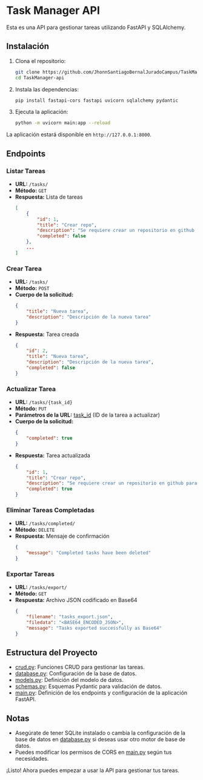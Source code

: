 # Task Manager API

Esta es una API para gestionar tareas utilizando FastAPI y SQLAlchemy.

## Instalación

1. Clona el repositorio:
    ```sh
    git clone https://github.com/JhonnSantiagoBernalJuradoCampus/TaskManager-api.git
    cd TaskManager-api
    ```

2. Instala las dependencias:
    ```sh
    pip install fastapi-cors fastapi uvicorn sqlalchemy pydantic
    ```

3. Ejecuta la aplicación:
    ```sh
    python -m uvicorn main:app --reload
    ```

La aplicación estará disponible en `http://127.0.0.1:8000`.

## Endpoints

### Listar Tareas

- **URL:** `/tasks/`
- **Método:** `GET`
- **Respuesta:** Lista de tareas
    ```json
    [
        {
            "id": 1,
            "title": "Crear repo",
            "description": "Se requiere crear un repositorio en github para gestionar las versiones del proyecto de task manager",
            "completed": false
        },
        ...
    ]
    ```

### Crear Tarea

- **URL:** `/tasks/`
- **Método:** `POST`
- **Cuerpo de la solicitud:**
    ```json
    {
        "title": "Nueva tarea",
        "description": "Descripción de la nueva tarea"
    }
    ```
- **Respuesta:** Tarea creada
    ```json
    {
        "id": 2,
        "title": "Nueva tarea",
        "description": "Descripción de la nueva tarea",
        "completed": false
    }
    ```

### Actualizar Tarea

- **URL:** `/tasks/{task_id}`
- **Método:** `PUT`
- **Parámetros de la URL:** [task_id](http://_vscodecontentref_/0) (ID de la tarea a actualizar)
- **Cuerpo de la solicitud:**
    ```json
    {
        "completed": true
    }
    ```
- **Respuesta:** Tarea actualizada
    ```json
    {
        "id": 1,
        "title": "Crear repo",
        "description": "Se requiere crear un repositorio en github para gestionar las versiones del proyecto de task manager",
        "completed": true
    }
    ```

### Eliminar Tareas Completadas

- **URL:** `/tasks/completed/`
- **Método:** `DELETE`
- **Respuesta:** Mensaje de confirmación
    ```json
    {
        "message": "Completed tasks have been deleted"
    }
    ```

### Exportar Tareas

- **URL:** `/tasks/export/`
- **Método:** `GET`
- **Respuesta:** Archivo JSON codificado en Base64
    ```json
    {
        "filename": "tasks_export.json",
        "filedata": "<BASE64_ENCODED_JSON>",
        "message": "Tasks exported successfully as Base64"
    }
    ```

## Estructura del Proyecto

- [crud.py](http://_vscodecontentref_/1): Funciones CRUD para gestionar las tareas.
- [database.py](http://_vscodecontentref_/2): Configuración de la base de datos.
- [models.py](http://_vscodecontentref_/3): Definición del modelo de datos.
- [schemas.py](http://_vscodecontentref_/4): Esquemas Pydantic para validación de datos.
- [main.py](http://_vscodecontentref_/5): Definición de los endpoints y configuración de la aplicación FastAPI.

## Notas

- Asegúrate de tener SQLite instalado o cambia la configuración de la base de datos en [database.py](http://_vscodecontentref_/6) si deseas usar otro motor de base de datos.
- Puedes modificar los permisos de CORS en [main.py](http://_vscodecontentref_/7) según tus necesidades.

¡Listo! Ahora puedes empezar a usar la API para gestionar tus tareas.